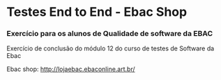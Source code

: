 # Testes End to End - Ebac Shop
### Exercício para os alunos de Qualidade de software da EBAC 

Exercício de conclusão do módulo 12 do curso de testes de Software da Ebac

Ebac shop: http://lojaebac.ebaconline.art.br/






